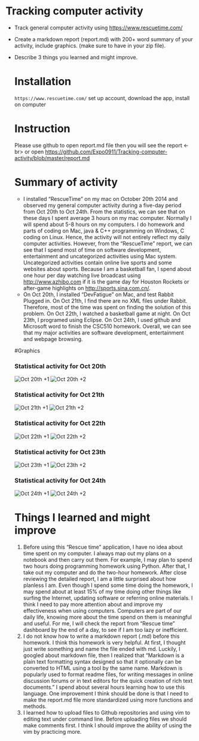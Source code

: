 Tracking computer activity
===============
- Track general computer activity using https://www.rescuetime.com/ 
- Create a markdown report (report.md) with 200+ word summary of your activity, include graphics. (make sure to have in your zip file).
- Describe 3 things you learned and might improve.

  # Installation

  `https://www.rescuetime.com/`
  set up account, download the app, install on computer
  # Instruction
  Please use github to open report.md file then you will see the report <-br>
  or open https://github.com/Expo0911/Tracking-computer-activity/blob/master/report.md

  # Summary of activity
    - I installed “RescueTime” on my mac on October 20th 2014 and observed my general computer activity during a five-day period from Oct 20th to Oct 24th. From the statistics, we can see that on these days I spent average 3 hours on my mac computer. Normally I will spend about 5-8 hours on my computers. I do homework and parts of coding on Mac, java & C++ programming on Windows, C coding on Linux. Hence, the activity will not entirely reflect my daily computer activities. However, from the “RescueTime” report, we can see that I spend most of time on software development, entertainment and uncategorized activities using Mac system. Uncategorized activities contain online live sports and some websites about sports. Because I am a basketball fan, I spend about one hour per day watching live broadcast using http://www.azhibo.com if it is the game day for Houston Rockets or after-game highlights on http://sports.sina.com.cn/.
    - On Oct 20th, I installed “DevFatigue” on Mac, and test Rabbit Plugged in. On Oct 21th, I find there are no XML files under Rabbit. Therefore, most of the time was spent on finding the solution of this problem. On Oct 22th, I watched a basketball game at night. On Oct 23th, I programed using Eclipse. On Oct 24th, I used github and Microsoft word to finish the CSC510 homework. Overall, we can see that my major activities are software development, entertainment and webpage browsing.


  
  #Graphics
  
  ### Statistical activity for Oct 20th 
  ![Oct 20th +1](https://github.com/Expo0911/Tracking-computer-activity/blob/master/10-20-1.png "Activity for Oct 20th")
  ![Oct 20th +2](https://github.com/Expo0911/Tracking-computer-activity/blob/master/10-20-2.png "Activity for Oct 20th")
  
  
  ### Statistical activity for Oct 21th 
  ![Oct 21th +1](https://github.com/Expo0911/Tracking-computer-activity/blob/master/10-21-1.png "Activity for Oct 21th")
  ![Oct 21th +2](https://github.com/Expo0911/Tracking-computer-activity/blob/master/10-21-2.png "Activity for Oct 21th")
  
  
  ### Statistical activity for Oct 22th 
  ![Oct 22th +1](https://github.com/Expo0911/Tracking-computer-activity/blob/master/10-22-1.png "Activity for Oct 22th")
  ![Oct 22th +2](https://github.com/Expo0911/Tracking-computer-activity/blob/master/10-22-2.png "Activity for Oct 22th")
  
  
  ### Statistical activity for Oct 23th 
  ![Oct 23th +1](https://github.com/Expo0911/Tracking-computer-activity/blob/master/10-23-1.png "Activity for Oct 23th")
  ![Oct 23th +2](https://github.com/Expo0911/Tracking-computer-activity/blob/master/10-23-2.png "Activity for Oct 23th")
  
  
  ### Statistical activity for Oct 24th 
  ![Oct 24th +1](https://github.com/Expo0911/Tracking-computer-activity/blob/master/10-24-1.png "Activity for Oct 24th")
  ![Oct 24th +2](https://github.com/Expo0911/Tracking-computer-activity/blob/master/10-24-2.png "Activity for Oct 24th")
  
  
  
  # Things I learned and might improve
  1.	Before using this “Rescue time” application, I have no idea about time spent on my computer.  I always map out my plans on a notebook and then carry out them. For example, I may plan to spend two hours doing programming homework using Python. After that, I take out my computer and do the two-hour homework. After close reviewing the detailed report, I am a little surprised about how planless I am. Even though I spend some time doing the homework, I may spend about at least 15% of my time doing other things like surfing the Internet, updating software or referring online materials. I think I need to pay more attention about and improve my effectiveness when using computers. Computers are part of our daily life, knowing more about the time spend on them is meaningful and useful. For me, I will check the report from “Rescue time” dashboard by the end of a day, to see if I am too lazy or inefficient.
  2.	I do not know how to write a markdown report (.md) before this homework. I think this homework is very helpful. At first, I thought just write something and name the file ended with md. Luckily, I googled about markdown file, then I realized that “Markdown is a plain text formatting syntax designed so that it optionally can be converted to HTML using a tool by the same name. Markdown is popularly used to format readme files, for writing messages in online discussion forums or in text editors for the quick creation of rich text documents.” I spend about several hours learning how to use this language. One improvement I think should be done is that I need to make the report.md file more standardized using more functions and methods.
  3.	I learned how to upload files to Github repositories and using vim to editing text under command line. Before uploading files we should make comments first. I think I should improve the ability of using the vim by practicing more.

  
